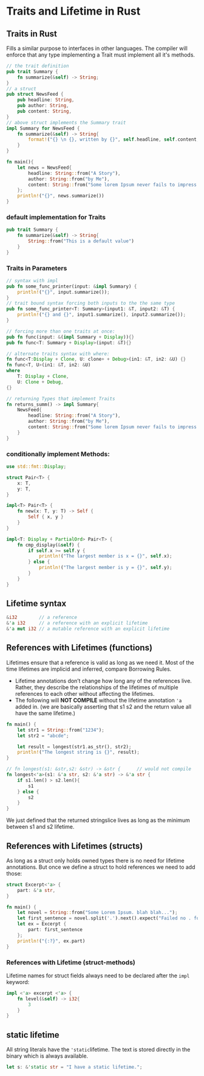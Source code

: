 # Traits and Lifetime in Rust

## Traits in Rust
Fills a similar purpose to interfaces in other languages. The compiler will enforce that any type implementing a Trait must implement all it's methods.
```rust
// the trait definition
pub trait Summary {
    fn summarize(&self) -> String;
}
// a struct
pub struct NewsFeed {
    pub headline: String,
    pub author: String,
    pub content: String,
}
// above struct implements the Summary trait
impl Summary for NewsFeed {
    fn summarize(&self) -> String{
        format!("{} \n {}, written by {}", self.headline, self.content, self.author)
    }
}

fn main(){
    let news = NewsFeed{
        headline: String::from("A Story"),
        author: String::from("by Me"),
        content: String::from("Some lorem Ipsum never fails to impress..."),
    };
    println!("{}", news.summarize())
}
```
### default implementation for Traits
```rust
pub trait Summary {
    fn summarize(&self) -> String{
        String::from("This is a default value")
    }
}
```

### Traits in Parameters
```rust
// syntax with impl
pub fn some_func_printer(input: &impl Summary) {
    println!("{}", input.summarize());
}
// trait bound syntax forcing both inputs to the the same type
pub fn some_func_printer<T: Summary>(input1: &T, input2: &T) {
    println!("{} and {}", input1.summarize(), input2.summarize());
}

// forcing more than one traits at once:
pub fn func(input: &(impl Summary + Display)){}
pub fn func<T: Summary + Display>(input: &T){}

// alternate traits syntax with where:
fn func<T:Display + Clone, U: clone+ + Debug>(in1: &T, in2: &U) {}
fn func<T, U>(in1: &T, in2: &U)
where
    T: Display + Clone,
    U: Clone + Debug,
{}

// returning Types that implement Traits
fn returns_summ() -> impl Summary{
    NewsFeed{
        headline: String::from("A Story"),
        author: String::from("by Me"),
        content: String::from("Some lorem Ipsum never fails to impress..."),
    }
}
```
### conditionally implement Methods:
```rust
use std::fmt::Display;

struct Pair<T> {
    x: T,
    y: T,
}

impl<T> Pair<T> {
    fn new(x: T, y: T) -> Self {
        Self { x, y }
    }
}

impl<T: Display + PartialOrd> Pair<T> {
    fn cmp_display(&self) {
        if self.x >= self.y {
            println!("The largest member is x = {}", self.x);
        } else {
            println!("The largest member is y = {}", self.y);
        }
    }
}
```
## Lifetime syntax
```rust
&i32        // a reference
&'a i32     // a reference with an explicit lifetime
&'a mut i32 // a mutable reference with an explicit lifetime
```

## References with Lifetimes (functions)
Lifetimes ensure that a reference is valid as long as we need it. Most of the time lifetimes are implicid and inferred, compare Borrowing Rules.
- Lifetime annotations don’t change how long any of the references live. Rather, they describe the relationships of the lifetimes of multiple references to each other without affecting the lifetimes.
- The following will **NOT COMPILE** without the lifetime annotation `'a` added in. (we are basically asserting that s1 s2 and the return value all have the same lifetime.)
```rust
fn main() {
    let str1 = String::from("1234");
    let str2 = "abcde";

    let result = longest(str1.as_str(), str2);
    println!("The longest string is {}", result);
}

// fn longest(s1: &str,s2: &str) -> &str {      // would not compile
fn longest<'a>(s1: &'a str, s2: &'a str) -> &'a str {
    if s1.len() > s2.len(){
        s1
    } else {
        s2
    }
}
```
We just defined that the returned stringslice lives as long as the minimum between s1 and s2 lifetime.

## References with Lifetimes (structs)
As long as a struct only holds owned types there is no need for lifetime annotations. But once we define a struct to hold references we need to add those:
```rust
struct Excerpt<'a> {
    part: &'a str,
}

fn main() {
    let novel = String::from("Some Lorem Ipsum. blah blah...");
    let first_sentence = novel.split('.').next().expect("Failed no . found");
    let ex = Excerpt {
        part: first_sentence
    };
    println!("{:?}", ex.part)
}
```

### References with Lifetime (struct-methods)
Lifetime names for struct fields always need to be declared after the `impl` keyword:
```rust
impl <'a> excerpt <'a> {
    fn level(&self) -> i32{
        3
    }
}
```

## static lifetime
All string literals have the `'static`lifetime. The text is stored directly in the binary which is always available.
```rust
let s: &'static str = "I have a static lifetime.";
```
